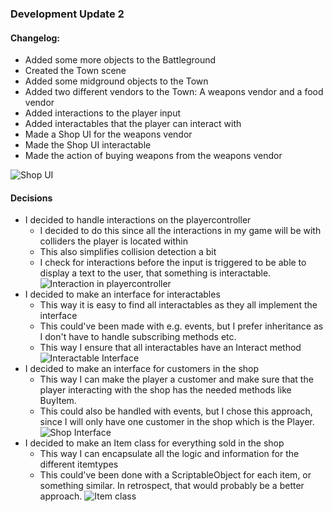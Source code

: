 ﻿### Development Update 2

#### Changelog:

- Added some more objects to the Battleground
- Created the Town scene
- Added some midground objects to the Town
- Added two different vendors to the Town: A weapons vendor and a food vendor
- Added interactions to the player input
- Added interactables that the player can interact with
- Made a Shop UI for the weapons vendor
- Made the Shop UI interactable
- Made the action of buying weapons from the weapons vendor

![Shop UI](https://i.imgur.com/323Zqvr.png)


#### Decisions
  - I decided to handle interactions on the playercontroller
      - I decided to do this since all the interactions in my game will be with colliders the player is located within
      - This also simplifies collision detection a bit
      - I check for interactions before the input is triggered to be able to display a text to the user, that something is interactable.
![Interaction in playercontroller](https://imgur.com/a/pdupTEj)
  - I decided to make an interface for interactables
      - This way it is easy to find all interactables as they all implement the interface
      - This could've been made with e.g. events, but I prefer inheritance as I don't have to handle subscribing methods etc.
      - This way I ensure that all interactables have an Interact method
![Interactable Interface](https://imgur.com/a/pGgEci4)
  - I decided to make an interface for customers in the shop
      - This way I can make the player a customer and make sure that the player interacting with the shop has the needed methods like BuyItem.
      - This could also be handled with events, but I chose this approach, since I will only have one customer in the shop which is the Player.
![Shop Interface](https://imgur.com/a/EmvXNNg)
  - I decided to make an Item class for everything sold in the shop
      - This way I can encapsulate all the logic and information for the different itemtypes
      - This could've been done with a ScriptableObject for each item, or something similar. In retrospect, that would probably be a better approach.
![Item class](https://imgur.com/a/LadLROf)
